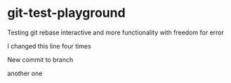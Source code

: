 # git-test-playground
Testing git rebase interactive and more functionality with freedom for error

I changed this line four times

New commit to branch

another one
